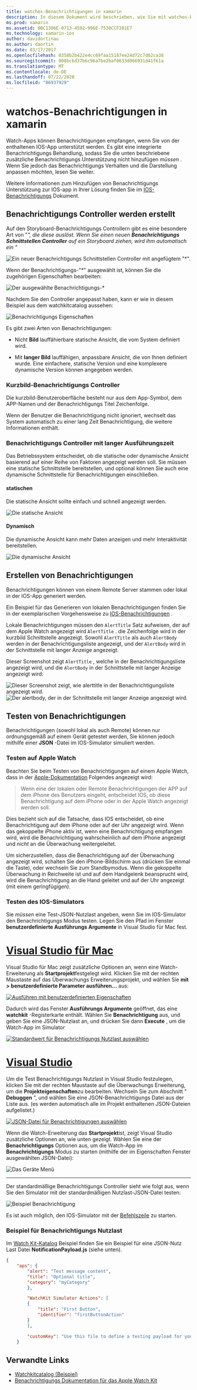 ```yaml
---
title: watchos-Benachrichtigungen in xamarin
description: In diesem Dokument wird beschrieben, wie Sie mit watchos-Benachrichtigungen in xamarin arbeiten. Es wird erläutert, wie Benachrichtigungs Controller erstellt, Benachrichtigungen erstellt und Benachrichtigungen getestet werden.
ms.prod: xamarin
ms.assetid: 0BC1306E-0713-4592-996E-7530CCF281E7
ms.technology: xamarin-ios
author: davidortinau
ms.author: daortin
ms.date: 03/17/2017
ms.openlocfilehash: 0358b2b422e4cc69faa15187ee24d72c7d02ca38
ms.sourcegitcommit: 008bcbd37b6c96a7be2baf0633d066931d41f61a
ms.translationtype: MT
ms.contentlocale: de-DE
ms.lasthandoff: 07/22/2020
ms.locfileid: "86937929"
---
```

# <a name="watchos-notifications-in-xamarin"></a>watchos-Benachrichtigungen in xamarin

Watch-Apps können Benachrichtigungen empfangen, wenn Sie von der enthaltenen IOS-App unterstützt werden. Es gibt eine integrierte Benachrichtigungs Behandlung, sodass Sie die unten beschriebene zusätzliche Benachrichtigungs Unterstützung nicht hinzufügen *müssen* . Wenn Sie jedoch das Benachrichtigungs Verhalten und die Darstellung anpassen möchten, lesen Sie weiter.

Weitere Informationen zum Hinzufügen von Benachrichtigungs Unterstützung zur IOS-app in Ihrer Lösung finden Sie im [IOS-Benachrichtigungs](~/ios/platform/user-notifications/deprecated/index.md) Dokument.

## <a name="creating-notification-controllers"></a>Benachrichtigungs Controller werden erstellt

Auf den Storyboard-Benachrichtigungs Controllern gibt es eine besondere Art von "*", die diese auslöst. Wenn Sie einen neuen **Benachrichtigungs Schnittstellen Controller** auf ein Storyboard ziehen, wird ihm automatisch ein "*

![Ein neuer Benachrichtigungs Schnittstellen Controller mit angefügtem "*".](notifications-images/notification-storyboard1.png)

Wenn der Benachrichtigungs-"*" ausgewählt ist, können Sie die zugehörigen Eigenschaften bearbeiten:

![Der ausgewählte Benachrichtigungs-*](notifications-images/notification-storyboard2.png)

Nachdem Sie den Controller angepasst haben, kann er wie in diesem Beispiel aus dem watchkitcatalog aussehen:

![Benachrichtigungs Eigenschaften](notifications-images/notifications-segue.png)

Es gibt zwei Arten von Benachrichtigungen:

- Nicht **Bild** lauffähierbare statische Ansicht, die vom System definiert wird.

- Mit **langer Bild** lauffähigen, anpassbare Ansicht, die von Ihnen definiert wurde. Eine einfachere, statische Version und eine komplexere dynamische Version können angegeben werden.

### <a name="short-look-notification-controller"></a>Kurzbild-Benachrichtigungs Controller

Die kurzbild-Benutzeroberfläche besteht nur aus dem App-Symbol, dem APP-Namen und der Benachrichtigungs Titel Zeichenfolge.

Wenn der Benutzer die Benachrichtigung nicht ignoriert, wechselt das System automatisch zu einer lang Zeit Benachrichtigung, die weitere Informationen enthält.

### <a name="long-look-notification-controller"></a>Benachrichtigungs Controller mit langer Ausführungszeit

Das Betriebssystem entscheidet, ob die statische oder dynamische Ansicht basierend auf einer Reihe von Faktoren angezeigt werden soll. Sie müssen eine statische Schnittstelle bereitstellen, und optional können Sie auch eine dynamische Schnittstelle für Benachrichtigungen einschließen.

#### <a name="static"></a>statischen

Die statische Ansicht sollte einfach und schnell angezeigt werden.

![Die statische Ansicht](notifications-images/notification-static.png)

#### <a name="dynamic"></a>Dynamisch

Die dynamische Ansicht kann mehr Daten anzeigen und mehr Interaktivität bereitstellen.

![Die dynamische Ansicht](notifications-images/notification-dynamic.png)

## <a name="generating-notifications"></a>Erstellen von Benachrichtigungen

Benachrichtigungen können von einem Remote Server stammen oder lokal in der IOS-App generiert werden.

Ein Beispiel für das Generieren von lokalen Benachrichtigungen finden Sie in der exemplarischen Vorgehensweise zu [IOS-Benachrichtigungen](~/ios/platform/user-notifications/deprecated/local-notifications-in-ios-walkthrough.md) .

Lokale Benachrichtigungen müssen den `AlertTitle` Satz aufweisen, der auf dem Apple Watch angezeigt wird `AlertTitle` . die Zeichenfolge wird in der kurzbild Schnittstelle angezeigt. Sowohl `AlertTitle` als auch `AlertBody` werden in der Benachrichtigungsliste angezeigt, und der `AlertBody` wird in der Schnittstelle mit langer Anzeige angezeigt.

Dieser Screenshot zeigt `AlertTitle` , welche in der Benachrichtigungsliste angezeigt wird, und die `AlertBody` in der Schnittstelle mit langer Anzeige angezeigt wird:

![Dieser Screenshot zeigt, wie alerttitle in der Benachrichtigungsliste angezeigt wird.](notifications-images/watch-notificationslist-sml.png) ![Der alertbody, der in der Schnittstelle mit langer Anzeige angezeigt wird.](notifications-images/watch-notificationcontroller-sml.png)

## <a name="testing-notifications"></a>Testen von Benachrichtigungen

Benachrichtigungen (sowohl lokal als auch Remote) können nur ordnungsgemäß auf einem Gerät getestet werden, Sie können jedoch mithilfe einer **JSON** -Datei im IOS-Simulator simuliert werden.

### <a name="testing-on-apple-watch"></a>Testen auf Apple Watch

Beachten Sie beim Testen von Benachrichtigungen auf einem Apple Watch, dass in der [Apple-Dokumentation](https://developer.apple.com/library/ios/documentation/General/Conceptual/WatchKitProgrammingGuide/BasicSupport.html) Folgendes angezeigt wird:

> Wenn eine der lokalen oder Remote Benachrichtigungen der APP auf dem iPhone des Benutzers eingeht, entscheidet IOS, ob diese Benachrichtigung auf dem iPhone oder in der Apple Watch angezeigt werden soll.

Dies bezieht sich auf die Tatsache, dass IOS entscheidet, ob eine Benachrichtigung auf dem iPhone oder auf der Uhr angezeigt wird. Wenn das gekoppelte iPhone aktiv ist, wenn eine Benachrichtigung empfangen wird, wird die Benachrichtigung wahrscheinlich auf dem iPhone angezeigt und *nicht* an die Überwachung weitergeleitet.

Um sicherzustellen, dass die Benachrichtigung auf der Überwachung angezeigt wird, schalten Sie den iPhone-Bildschirm aus (drücken Sie einmal die Taste), oder wechseln Sie zum Standbymodus. Wenn die gekoppelte Überwachung in Reichweite ist und auf dem Handgelenk beansprucht wird, wird die Benachrichtigung an die Hand geleitet und auf der Uhr angezeigt (mit einem geringfügigen).

### <a name="testing-on-the-ios-simulator"></a>Testen des IOS-Simulators

Sie *müssen* eine Test-JSON-Nutzlast angeben, wenn Sie im IOS-Simulator den Benachrichtigungs Modus testen. Legen Sie den Pfad im Fenster **benutzerdefinierte Ausführungs Argumente** in Visual Studio für Mac fest.

# <a name="visual-studio-for-mac"></a>[Visual Studio für Mac](#tab/macos)

Visual Studio für Mac zeigt zusätzliche Optionen an, wenn eine Watch-Erweiterung als **Startprojekt**festgelegt wird.
Klicken Sie mit der rechten Maustaste auf das Überwachungs Erweiterungsprojekt, und wählen Sie **mit > benutzerdefinierte Parameter ausführen...** aus:

[![Ausführen mit benutzerdefinierten Eigenschaften](notifications-images/runwith-customparams-sml.png)](notifications-images/runwith-customparams.png#lightbox)

Dadurch wird das Fenster **Ausführungs Argumente** geöffnet, das eine **watchkit** -Registerkarte enthält. Wählen Sie **Benachrichtigung** aus, und geben Sie eine JSON-Nutzlast an, und drücken Sie dann **Execute** , um die Watch-App im Simulator

[![Standardwert für Benachrichtigungs Nutzlast auswählen](notifications-images/runwith-execargs-sml.png)](notifications-images/runwith-execargs.png#lightbox)

# <a name="visual-studio"></a>[Visual Studio](#tab/windows)

Um die Test Benachrichtigungs Nutzlast in Visual Studio festzulegen, klicken Sie mit der rechten Maustaste auf die Überwachungs Erweiterung, um die **Projekteigenschaften**zu bearbeiten. Wechseln Sie zum Abschnitt " **Debuggen** ", und wählen Sie eine JSON-Benachrichtigungs Datei aus der Liste aus. (es werden automatisch alle im Projekt enthaltenen JSON-Dateien aufgelistet.)

[![JSON-Datei für Benachrichtigungen auswählen](notifications-images/runwith-execargs-sml-vs.png)](notifications-images/runwith-execargs-vs.png#lightbox)

Wenn die Watch-Erweiterung das **Startprojekt**ist, zeigt Visual Studio zusätzliche Optionen an, wie unten gezeigt. Wählen Sie eine der **Benachrichtigungs** Optionen aus, um die Watch-App im **Benachrichtigungs** Modus zu starten (mithilfe der im Eigenschaften Fenster ausgewählten JSON-Datei):

![Das Geräte Menü](notifications-images/runwith-vs.png)

-----

Der standardmäßige Benachrichtigungs Controller sieht wie folgt aus, wenn Sie den Simulator mit der standardmäßigen Nutzlast-JSON-Datei testen:

![Beispiel Benachrichtigung](notifications-images/notification-debug-sml.png)

Es ist auch möglich, den IOS-Simulator mit der [Befehlszeile](~/ios/watchos/troubleshooting.md#command_line) zu starten.

### <a name="example-notification-payload"></a>Beispiel für Benachrichtigungs Nutzlast

Im [Watch Kit-Katalog](https://docs.microsoft.com/samples/xamarin/ios-samples/watchos-watchkitcatalog) Beispiel finden Sie ein Beispiel für eine JSON-Nutz Last Datei **NotificationPayload.js** (siehe unten).

```json
{
    "aps": {
        "alert": "Test message content",
        "title": "Optional title",
        "category": "myCategory"
        },

        "WatchKit Simulator Actions": [
        {
            "title": "First Button",
            "identifier": "firstButtonAction"
        }
        ],

        "customKey": "Use this file to define a testing payload for your notifications. The aps dictionary specifies the category, alert text and title. The WatchKit Simulator Actions array can provide info for one or more action buttons in addition to the standard Dismiss button. Any other top level keys are custom payload. If you have multiple such JSON files in your project, you'll be able to choose between them in when selecting to debug the notification interface of your Watch App."
    }
```

## <a name="related-links"></a>Verwandte Links

- [Watchkitcatalog (Beispiel)](https://docs.microsoft.com/samples/xamarin/ios-samples/watchos-watchkitcatalog)
- [Benachrichtigungs Dokumentation für das Apple Watch Kit](https://developer.apple.com/library/ios/documentation/General/Conceptual/WatchKitProgrammingGuide/BasicSupport.html)
